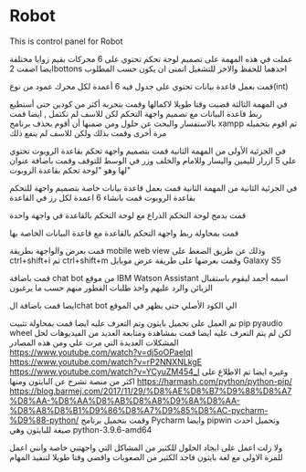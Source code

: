 # Robot
This is control panel for Robot

عملت في هذه المهمة على تصميم لوحة تحكم تحتوي على 6 محركات بقيم زوايا مختلفة
ايضا اضفت 2bottons
احدهما للحفظ والاخر للتشغيل اتمنى ان يكون حسب المطلوب


قمت بعمل قاعدة بيانات تحتوي على جدول فيه 6 أعمدة لكل محرك عمود من نوع(int)

في المهمة الثالثة قضيت وقتا طويلا لاكمالها  وقمت بتجربة أكثر من كودين حتى أستطيع ربط قاعدة البيانات مع تصميم واجهة التحكم
لكن للاسف لم تكتمل , ايضا قمت بالاستفسار والبحث عن حلول ومن ضمنها أن أقوم بحذف برنامج
xampp
ثم اقوم بتحميله مرة أخرى وقمت بذلك ولكن للاسف لم ينفع ذلك


في الجزئية الأولى من المهمة الثانية قمت بتصميم واجهة تحكم بقاعدة الروبوت تحتوي علي 5 ازرار
لليمين واليسار وللامام والخلف وزر في الوسط للتوقف 
وقمت باضافة عنوان لها وهو 
"لوحة تحكم بقاعدة الروبوت"

في الجزئية الثانية من المهمة الثانية قمت بعمل قاعدة بيانات خاصة بتصميم واجهة للتحكم بقاعدة الروبوت
قمت بانشاء 6 اعمدة لكل رز في القاعدة

قمت بدمج لوحة التحكم الذراع مع لوحة التحكم بالقاعدة في واجهة واحدة

قمت بمحاولة ربط واجهة التحكم بالقاعدة مع قاعدة البيانات الخاصة بها

قمت بعرض والواجهة بطريقة 
mobile web view
وذلك عن طريق الضغط على 
ctrl+shift+i
ثم
ctrl+shift+m
وقمت بعرضها على طريقة عرض موبايل
Galaxy S5


قمت باضافة 
chat bot 
من موقع IBM Watson Assistant
اسمه أحمد ليقوم باستقبال الزبائن والرد عليهم واخذ طلبات الفطور منهم حسب ما يرغبون

ايضا قمت باضافة الchat bot
الي الكود الأصلي حتى يظهر في الموقع

تم العمل على تحميل بايثون وتم التعرف عليه ايضا قمت بمحاولة تثبيت 
pip
pyaudio wheel
لكن لم يتم التعرف عليه
ايضا قمت بمشاهدة ومتابعة العديد من الفيديوهات لحل المشكلات العديدة التي مرت علي ومن هذه المصادر
https://www.youtube.com/watch?v=dj5oOPaeIqI
https://www.youtube.com/watch?v=rP2NNXNLkgE
https://www.youtube.com/watch?v=YCyuZM454_I
وغيره
ايضا تم الاطلاع على اكثر من منصة تشرح عن البايثون ومنها 
https://harmash.com/python/python-pip/
https://blog.barmej.com/2017/11/29/%D8%AE%D8%B7%D9%88%D8%A7%D8%AA-%D8%AA%D8%AB%D8%A8%D9%8A%D8%AA-%D8%A8%D8%B1%D9%86%D8%A7%D9%85%D8%AC-pycharm-%D9%88-python/
وقمت بتحميل برنامج 
Pycharm 
وايضا pipwin
وتحميل احدث صيغة للبايثون وهي
python-3.9.6-amd64

ولا زلت اعمل على ايجاد الحلول للكثير من المشاكل التي واجهتني خاصة وانني اعمل للمرة الاولى مع لغة بايثون فاجد الكثير من الصعوبات واقضي وقتا طويلا لتنفيذ المهام 

